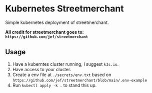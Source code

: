 # Kubernetes Streetmerchant

Simple kubernetes deployment of streetmerchant.

**All credit for streetmerchant goes to: `https://github.com/jef/streetmerchant`**

## Usage

1. Have a kuberntes cluster running, I suggest `k3s.io`.
2. Have access to your cluster.
3. Create a env file at `./secrets/env.txt` based on `https://github.com/jef/streetmerchant/blob/main/.env-example`
4. Run `kubectl apply -k .` to stand this up.
